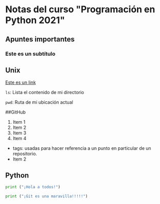 # Notas del curso "Programación en Python 2021"

## Apuntes importantes

### Este es un subtítulo

## Unix

[Este es un link](www.google.com)

``ls``: Lista el contenido de mi directorio

``pwd``: Ruta de mi ubicación actual

##GitHub

1. Item 1
2. Item 2
3. Item 3
4. Item 4

- tags: usadas para hacer referencia a un punto en particular de un repositorio. 
- Item 2



## Python

```python
print ("¡Hola a todos!")
```

```python
print ("¡Git es una maravilla!!!!!")
```




